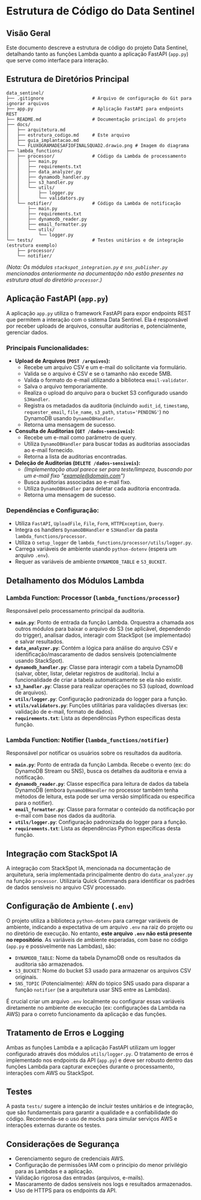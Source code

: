 # Estrutura de Código do Data Sentinel

## Visão Geral

Este documento descreve a estrutura de código do projeto Data Sentinel, detalhando tanto as funções Lambda quanto a aplicação FastAPI (`app.py`) que serve como interface para interação.

## Estrutura de Diretórios Principal

```
data_sentinel/
├── .gitignore                  # Arquivo de configuração do Git para ignorar arquivos
├── app.py                      # Aplicação FastAPI para endpoints REST
├── README.md                   # Documentação principal do projeto
├── docs/
│   ├── arquitetura.md
│   ├── estrutura_codigo.md     # Este arquivo
│   ├── guia_implantacao.md
│   └── FLUXOGRAMADESAFIOFINALSQUAD2.drawio.png # Imagem do diagrama
├── lambda_functions/
│   ├── processor/              # Código da Lambda de processamento
│   │   ├── main.py
│   │   ├── requirements.txt
│   │   ├── data_analyzer.py
│   │   ├── dynamodb_handler.py
│   │   ├── s3_handler.py
│   │   └── utils/
│   │       ├── logger.py
│   │       └── validators.py
│   └── notifier/               # Código da Lambda de notificação
│       ├── main.py
│       ├── requirements.txt
│       ├── dynamodb_reader.py
│       ├── email_formatter.py
│       └── utils/
│           └── logger.py
└── tests/                      # Testes unitários e de integração (estrutura exemplo)
    ├── processor/
    └── notifier/
```

*(Nota: Os módulos `stackspot_integration.py` e `sns_publisher.py` mencionados anteriormente na documentação não estão presentes na estrutura atual do diretório `processor`.)*

## Aplicação FastAPI (`app.py`)

A aplicação `app.py` utiliza o framework FastAPI para expor endpoints REST que permitem a interação com o sistema Data Sentinel. Ela é responsável por receber uploads de arquivos, consultar auditorias e, potencialmente, gerenciar dados.

### Principais Funcionalidades:

*   **Upload de Arquivos (`POST /arquivos`):**
    *   Recebe um arquivo CSV e um e-mail do solicitante via formulário.
    *   Valida se o arquivo é CSV e se o tamanho não excede 5MB.
    *   Valida o formato do e-mail utilizando a biblioteca `email-validator`.
    *   Salva o arquivo temporariamente.
    *   Realiza o upload do arquivo para o bucket S3 configurado usando `S3Handler`.
    *   Registra os metadados da auditoria (incluindo `audit_id`, `timestamp`, `requester_email`, `file_name`, `s3_path`, `status='PENDING'`) no DynamoDB usando `DynamoDBHandler`.
    *   Retorna uma mensagem de sucesso.
*   **Consulta de Auditorias (`GET /dados-sensiveis`):**
    *   Recebe um e-mail como parâmetro de query.
    *   Utiliza `DynamoDBHandler` para buscar todas as auditorias associadas ao e-mail fornecido.
    *   Retorna a lista de auditorias encontradas.
*   **Deleção de Auditorias (`DELETE /dados-sensiveis`):**
    *   *(Implementação atual parece ser para teste/limpeza, buscando por um e-mail fixo "example@domain.com")*
    *   Busca auditorias associadas ao e-mail fixo.
    *   Utiliza `DynamoDBHandler` para deletar cada auditoria encontrada.
    *   Retorna uma mensagem de sucesso.

### Dependências e Configuração:

*   Utiliza `FastAPI`, `UploadFile`, `File`, `Form`, `HTTPException`, `Query`.
*   Integra os handlers `DynamoDBHandler` e `S3Handler` da pasta `lambda_functions/processor`.
*   Utiliza o `setup_logger` de `lambda_functions/processor/utils/logger.py`.
*   Carrega variáveis de ambiente usando `python-dotenv` (espera um arquivo `.env`).
*   Requer as variáveis de ambiente `DYNAMODB_TABLE` e `S3_BUCKET`.

## Detalhamento dos Módulos Lambda

### Lambda Function: Processor (`lambda_functions/processor`)

Responsável pelo processamento principal da auditoria.

*   **`main.py`**: Ponto de entrada da função Lambda. Orquestra a chamada aos outros módulos para baixar o arquivo do S3 (se aplicável, dependendo do trigger), analisar dados, interagir com StackSpot (se implementado) e salvar resultados.
*   **`data_analyzer.py`**: Contém a lógica para análise do arquivo CSV e identificação/mascaramento de dados sensíveis (potencialmente usando StackSpot).
*   **`dynamodb_handler.py`**: Classe para interagir com a tabela DynamoDB (salvar, obter, listar, deletar registros de auditoria). Inclui a funcionalidade de criar a tabela automaticamente se ela não existir.
*   **`s3_handler.py`**: Classe para realizar operações no S3 (upload, download de arquivos).
*   **`utils/logger.py`**: Configuração padronizada do logger para a função.
*   **`utils/validators.py`**: Funções utilitárias para validações diversas (ex: validação de e-mail, formato de dados).
*   **`requirements.txt`**: Lista as dependências Python específicas desta função.

### Lambda Function: Notifier (`lambda_functions/notifier`)

Responsável por notificar os usuários sobre os resultados da auditoria.

*   **`main.py`**: Ponto de entrada da função Lambda. Recebe o evento (ex: do DynamoDB Stream ou SNS), busca os detalhes da auditoria e envia a notificação.
*   **`dynamodb_reader.py`**: Classe específica para leitura de dados da tabela DynamoDB (embora `DynamoDBHandler` no processor também tenha métodos de leitura, esta pode ser uma versão simplificada ou específica para o notifier).
*   **`email_formatter.py`**: Classe para formatar o conteúdo da notificação por e-mail com base nos dados da auditoria.
*   **`utils/logger.py`**: Configuração padronizada do logger para a função.
*   **`requirements.txt`**: Lista as dependências Python específicas desta função.

## Integração com StackSpot IA

A integração com StackSpot IA, mencionada na documentação de arquitetura, seria implementada principalmente dentro do `data_analyzer.py` na função `processor`. Utilizaria Quick Commands para identificar os padrões de dados sensíveis no arquivo CSV processado.

## Configuração de Ambiente (`.env`)

O projeto utiliza a biblioteca `python-dotenv` para carregar variáveis de ambiente, indicando a expectativa de um arquivo `.env` na raiz do projeto ou no diretório de execução. No entanto, **este arquivo `.env` não está presente no repositório**. As variáveis de ambiente esperadas, com base no código (`app.py` e possivelmente nas Lambdas), são:

*   `DYNAMODB_TABLE`: Nome da tabela DynamoDB onde os resultados da auditoria são armazenados.
*   `S3_BUCKET`: Nome do bucket S3 usado para armazenar os arquivos CSV originais.
*   `SNS_TOPIC` (Potencialmente): ARN do tópico SNS usado para disparar a função `notifier` (se a arquitetura usar SNS entre as Lambdas).

É crucial criar um arquivo `.env` localmente ou configurar essas variáveis diretamente no ambiente de execução (ex: configurações da Lambda na AWS) para o correto funcionamento da aplicação e das funções.

## Tratamento de Erros e Logging

Ambas as funções Lambda e a aplicação FastAPI utilizam um logger configurado através dos módulos `utils/logger.py`. O tratamento de erros é implementado nos endpoints da API (`app.py`) e deve ser robusto dentro das funções Lambda para capturar exceções durante o processamento, interações com AWS ou StackSpot.

## Testes

A pasta `tests/` sugere a intenção de incluir testes unitários e de integração, que são fundamentais para garantir a qualidade e a confiabilidade do código. Recomenda-se o uso de mocks para simular serviços AWS e interações externas durante os testes.

## Considerações de Segurança

*   Gerenciamento seguro de credenciais AWS.
*   Configuração de permissões IAM com o princípio do menor privilégio para as Lambdas e a aplicação.
*   Validação rigorosa das entradas (arquivos, e-mails).
*   Mascaramento de dados sensíveis nos logs e resultados armazenados.
*   Uso de HTTPS para os endpoints da API.

